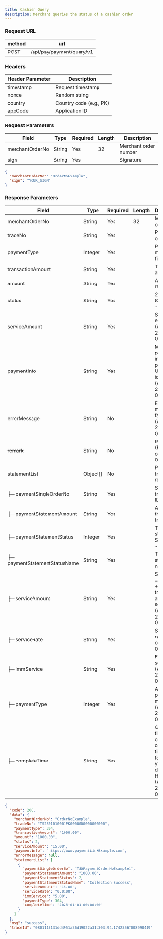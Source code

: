 ```yaml
---
title: Cashier Query
description: Merchant queries the status of a cashier order
---
```


### Request URL

| method | url                       |
| ------ | ------------------------- |
| POST   | /api/pay/payment/query/v1 |

### Headers

| Header Parameter | Description             |
| ---------------- | ----------------------- |
| timestamp        | Request timestamp       |
| nonce            | Random string           |
| country          | Country code (e.g., PK) |
| appCode          | Application ID          |

### Request Parameters

| Field           | Type   | Required | Length | Description           |
| --------------- | ------ | -------- | ------ | --------------------- |
| merchantOrderNo | String | Yes      | 32     | Merchant order number |
| sign            | String | Yes      |        | Signature             |

```json title= request example
{
  "merchantOrderNo": "OrderNoExample",
  "sign": "YOUR_SIGN"
}
```

### Response Parameters

| Field                         | Type      | Required | Length | Description                                                                                      |
| ----------------------------- | --------- | -------- | ------ | ------------------------------------------------------------------------------------------------ |
| merchantOrderNo               | String    | Yes      | 32     | Merchant order ID                                                                                |
| tradeNo                       | String    | Yes      |        | Platform order ID                                                                                |
| paymentType                   | Integer   | Yes      |        | Payment method: fixed as 0                                                                       |
| transactionAmount             | String    | Yes      |        | Transaction amount                                                                               |
| amount                        | String    | Yes      |        | Amount received                                                                                  |
| status                        | String    | Yes      |        | 2 - Success, 3 - Failed                                                                          |
| serviceAmount                 | String    | Yes      |        | Service fee, e.g., 18.02 (Added on 2025-05-06)                                                   |
| paymentInfo                   | String    | Yes      |        | Main payment info, e.g., payment URL or identifier (Added on 2025-05-06)                         |
| errorMessage                  | String    | No       |        | Error message if failed (Added on 2025-05-06)                                                    |
| ~~remark~~                    | String    | No       |        | Remark (Removed on 2025-05-06)                                                                   |
| statementList                 | Object\[] | No       |        | Payment transaction records                                                                      |
| ├─ paymentSingleOrderNo       | String    | Yes      |        | Single transaction ID                                                                            |
| ├─ paymentStatementAmount     | String    | Yes      |        | Amount of this transaction                                                                       |
| ├─ paymentStatementStatus     | Integer   | Yes      |        | Transaction status: 2 - Success, 3 - Failed                                                      |
| ├─ paymentStatementStatusName | String    | Yes      |        | Transaction status name                                                                          |
| ├─ serviceAmount              | String    | Yes      |        | Service fee = fixed fee + transaction amount × service rate (Added on 2025-05-06)                |
| ├─ serviceRate                | String    | Yes      |        | Service rate (Added on 2025-05-06)                                                               |
| ├─ immService                 | String    | Yes      |        | Fixed service fee (Added on 2025-05-06)                                                          |
| ├─ paymentType                | Integer   | Yes      |        | Actual payment method (Added on 2025-05-06)                                                      |
| ├─ completeTime               | String    | Yes      |        | Completion time in current country timezone, format: yyyy-MM-dd HH\:mm\:ss (Added on 2025-05-06) |

```json title= response example
{
  "code": 200,
  "data": {
    "merchantOrderNo": "OrderNoExample",
    "tradeNo": "TS2501010001PK0000000000000000",
    "paymentType": 304,
    "transactionAmount": "1000.00",
    "amount": "1000.00",
    "status": 2,
    "serviceAmount": "15.00",
    "paymentInfo": "https://www.paymentLinkExample.com",
    "errorMessage": null,
    "statementList": [
      {
        "paymentSingleOrderNo": "TSOPaymentOrderNoExample1",
        "paymentStatementAmount": "1000.00",
        "paymentStatementStatus": 2,
        "paymentStatementStatusName": "Collection Success",
        "serviceAmount": "15.00",
        "serviceRate": "0.0100",
        "immService": "5.00",
        "paymentType": 304,
        "completeTime": "2025-01-01 00:00:00"
      }
    ]
  },
  "msg": "success",
  "traceId": "0801113131dd4951a36d19022a31b303.94.17423567008990449"
}
```
